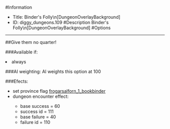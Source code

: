 #Information
 - Title: Binder's Folly\n[DungeonOverlayBackground]
 - ID: diggy_dungeons.109
#Description
Binder's Folly\n[DungeonOverlayBackground]
#Options

___
##Give them no quarter!

###Available if:
<li>always</li>

###AI weighting:
AI weights this option at 100


###Efects:<ul><li>set province flag [frogarsalforn_1_bookbinder](../flags/frogarsalforn_1_bookbinder.md)</li><li>dungeon encounter effect:</li><ul><li>base success = 60</li><li>success id = 111</li><li>base failure = 40</li><li>failure id = 110</li></ul></ul>
